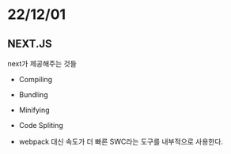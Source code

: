 # 22/12/01

## NEXT.JS

next가 제공해주는 것들
- Compiling
- Bundling
- Minifying
- Code Spliting

- webpack 대신 속도가 더 빠른 SWC라는 도구를 내부적으로 사용한다.


